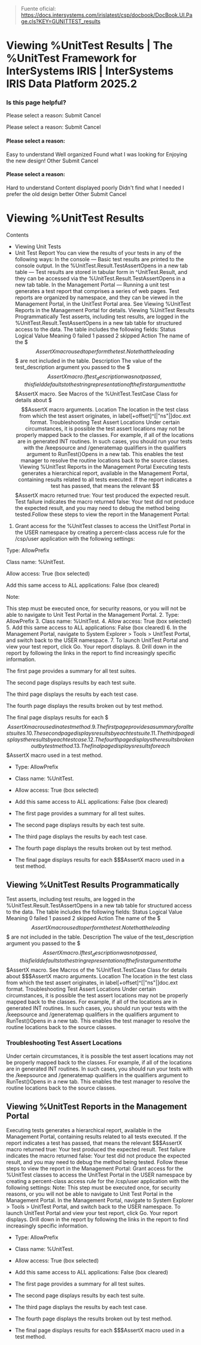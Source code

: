 > Fuente oficial: https://docs.intersystems.com/irislatest/csp/docbook/DocBook.UI.Page.cls?KEY=GUNITTEST_results

# Viewing %UnitTest Results | The %UnitTest Framework for InterSystems IRIS | InterSystems IRIS Data Platform 2025.2

### Is this page helpful?

Please select a reason: Submit Cancel

Please select a reason: Submit Cancel

#### Please select a reason:

Easy to understand Well organized Found what I was looking for Enjoying the new design! Other
Submit Cancel

#### Please select a reason:

Hard to understand Content displayed poorly Didn't find what I needed I prefer the old design better Other
Submit Cancel

# Viewing %UnitTest Results

Contents

- Viewing Unit Tests
- Unit Test Report
You can view the results of your tests in any of the following ways:
In the console — Basic test results are printed to the console output. In the %UnitTest.Result.TestAssertOpens in a new tab table — Test results are stored in tabular form in ^UnitTest.Result, and they can be accessed via the %UnitTest.Result.TestAssertOpens in a new tab table. In the Management Portal — Running a unit test generates a test report that comprises a series of web pages. Test reports are organized by namespace, and they can be viewed in the Management Portal, in the UnitTest Portal area. See Viewing %UnitTest Reports in the Management Portal for details.
Viewing %UnitTest Results Programmatically Test asserts, including test results, are logged in the %UnitTest.Result.TestAssertOpens in a new tab table for structured access to the data. The table includes the following fields: Status Logical Value Meaning 0 failed 1 passed 2 skipped Action The name of the $$$AssertX macro used to perform the test. Note that the leading $$$ are not included in the table. Description The value of the test_description argument you passed to the $$$AssertX macro. If test_description was not passed, this field defaults to the string representation of the first argument to the $$$AssertX macro. See Macros of the %UnitTest.TestCase Class for details about $$$AssertX macro arguments. Location The location in the test class from which the test assert originates, in label[+offset]^[|"ns"|]doc.ext format. Troubleshooting Test Assert Locations Under certain circumstances, it is possible the test assert locations may not be properly mapped back to the classes. For example, if all of the locations are in generated INT routines. In such cases, you should run your tests with the /keepsource and /generatemap qualifiers in the qualifiers argument to RunTest()Opens in a new tab. This enables the test manager to resolve the routine locations back to the source classes.
Viewing %UnitTest Reports in the Management Portal Executing tests generates a hierarchical report, available in the Management Portal, containing results related to all tests executed. If the report indicates a test has passed, that means the relevant $$$AssertX macro returned true: Your test produced the expected result. Test failure indicates the macro returned false: Your test did not produce the expected result, and you may need to debug the method being tested.Follow these steps to view the report in the Management Portal:

1. Grant access for the %UnitTest classes to access the UnitTest Portal in the USER namespace by creating a percent-class access rule for the /csp/user application with the following settings: 

Type: AllowPrefix

Class name: %UnitTest.

Allow access: True (box selected)

Add this same access to ALL applications: False (box cleared)

Note:

This step must be executed once, for security reasons, or you will not be able to navigate to Unit Test Portal in the Management Portal.
2. Type: AllowPrefix
3. Class name: %UnitTest.
4. Allow access: True (box selected)
5. Add this same access to ALL applications: False (box cleared)
6. In the Management Portal, navigate to System Explorer > Tools > UnitTest Portal, and switch back to the USER namespace.
7. To launch UnitTest Portal and view your test report, click Go. Your report displays.
8. Drill down in the report by following the links in the report to find increasingly specific information. 

The first page provides a summary for all test suites. 

The second page displays results by each test suite.

The third page displays the results by each test case.

The fourth page displays the results broken out by test method.

The final page displays results for each $$$AssertX macro used in a test method.
9. The first page provides a summary for all test suites.
10. The second page displays results by each test suite.
11. The third page displays the results by each test case.
12. The fourth page displays the results broken out by test method.
13. The final page displays results for each $$$AssertX macro used in a test method.

- Type: AllowPrefix
- Class name: %UnitTest.
- Allow access: True (box selected)
- Add this same access to ALL applications: False (box cleared)

- The first page provides a summary for all test suites.
- The second page displays results by each test suite.
- The third page displays the results by each test case.
- The fourth page displays the results broken out by test method.
- The final page displays results for each $$$AssertX macro used in a test method.

## Viewing %UnitTest Results Programmatically

Test asserts, including test results, are logged in the %UnitTest.Result.TestAssertOpens in a new tab table for structured access to the data. The table includes the following fields:
Status Logical Value Meaning 0 failed 1 passed 2 skipped
Action The name of the $$$AssertX macro used to perform the test. Note that the leading $$$ are not included in the table.
Description The value of the test_description argument you passed to the $$$AssertX macro. If test_description was not passed, this field defaults to the string representation of the first argument to the $$$AssertX macro. See Macros of the %UnitTest.TestCase Class for details about $$$AssertX macro arguments.
Location The location in the test class from which the test assert originates, in label[+offset]^[|"ns"|]doc.ext format.
Troubleshooting Test Assert Locations Under certain circumstances, it is possible the test assert locations may not be properly mapped back to the classes. For example, if all of the locations are in generated INT routines. In such cases, you should run your tests with the /keepsource and /generatemap qualifiers in the qualifiers argument to RunTest()Opens in a new tab. This enables the test manager to resolve the routine locations back to the source classes.

### Troubleshooting Test Assert Locations

Under certain circumstances, it is possible the test assert locations may not be properly mapped back to the classes. For example, if all of the locations are in generated INT routines. In such cases, you should run your tests with the /keepsource and /generatemap qualifiers in the qualifiers argument to RunTest()Opens in a new tab. This enables the test manager to resolve the routine locations back to the source classes.

## Viewing %UnitTest Reports in the Management Portal

Executing tests generates a hierarchical report, available in the Management Portal, containing results related to all tests executed.
If the report indicates a test has passed, that means the relevant $$$AssertX macro returned true: Your test produced the expected result. Test failure indicates the macro returned false: Your test did not produce the expected result, and you may need to debug the method being tested.
Follow these steps to view the report in the Management Portal:
Grant access for the %UnitTest classes to access the UnitTest Portal in the USER namespace by creating a percent-class access rule for the /csp/user application with the following settings: Note: This step must be executed once, for security reasons, or you will not be able to navigate to Unit Test Portal in the Management Portal. In the Management Portal, navigate to System Explorer > Tools > UnitTest Portal, and switch back to the USER namespace. To launch UnitTest Portal and view your test report, click Go. Your report displays. Drill down in the report by following the links in the report to find increasingly specific information.

- Type: AllowPrefix
- Class name: %UnitTest.
- Allow access: True (box selected)
- Add this same access to ALL applications: False (box cleared)

- The first page provides a summary for all test suites.
- The second page displays results by each test suite.
- The third page displays the results by each test case.
- The fourth page displays the results broken out by test method.
- The final page displays results for each $$$AssertX macro used in a test method.
